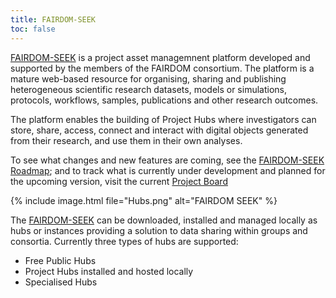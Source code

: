 ```yaml
---
title: FAIRDOM-SEEK 
toc: false
---
```



[FAIRDOM-SEEK](https://seek4science.org/) is a project asset managemnent platform developed and supported by the members of the FAIRDOM consortium. The platform is a mature web-based resource for organising, sharing and publishing heterogeneous scientific research datasets, models or simulations, protocols, workflows, samples, publications and other research outcomes.  

The platform enables the building of Project Hubs where investigators can store, share, access, connect and interact with digital objects generated from their research, and use them in their own analyses.   

To see what changes and new features are coming, see the [FAIRDOM-SEEK Roadmap](https://docs.seek4science.org/tech/roadmap.html); 
and to track what is currently under development and planned for the upcoming version, visit the current [Project Board]({{site.github_project_board}})

{% include image.html file="Hubs.png" alt="FAIRDOM SEEK" %}


The [FAIRDOM-SEEK](https://seek4science.org/) can be downloaded, installed and managed locally as hubs or instances providing a solution to data sharing within groups and consortia. Currently three types of hubs are supported:

*	Free Public Hubs 
*	Project Hubs installed and hosted locally 
*	Specialised Hubs 
